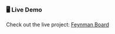 ### 🖥️ Live Demo

Check out the live project: [Feynman Board](https://feynman-board-esawymgre-ajitrauts-projects.vercel.app/)
